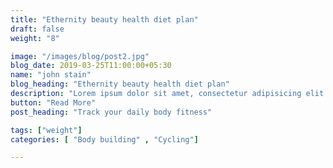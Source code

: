 ```yaml
---
title: "Ethernity beauty health diet plan"
draft: false 
weight: "8" 

image: "/images/blog/post2.jpg"
blog_date: 2019-03-25T11:00:00+05:30
name: "john stain"
blog_heading: "Ethernity beauty health diet plan"
description: "Lorem ipsum dolor sit amet, consectetur adipisicing elit. Rerum, minima."
button: "Read More"
post_heading: "Track your daily body fitness"

tags: ["weight"]
categories: [ "Body building" , "Cycling"]

---
```




